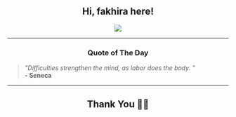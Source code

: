 <h2 align="center"> Hi, fakhira here!</h2>

<p align="center">
<a href="https://github.com/fakhiralkda" alt="github streak"><img src="https://dvst-streak.herokuapp.com/?user=fakhiralkda&theme=tokyonight&fire=DD472C"></a>
</p>

<hr>
<h3 align="center">Quote of The Day</h3>
<p align="center">
<blockquote>
<i>"Difficulties strengthen the mind, as labor does the body.  "</i>
<br>
<b>- Seneca</b>
</blockquote>
</p>


<hr>
<h2 align="center">Thank You 🙏🏼</h2>
